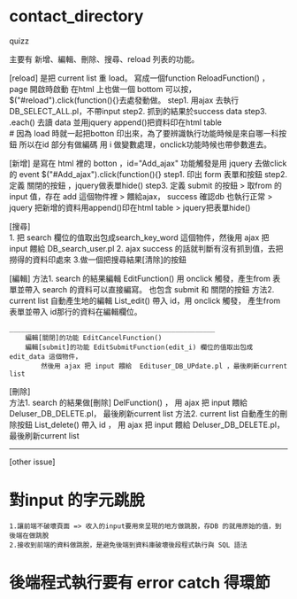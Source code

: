 # contact_directory
quizz

主要有  新增、編輯、刪除、搜尋、reload 列表的功能。

[reload] 是把 current list 重 load。
寫成一個function ReloadFunction() ，page 開啟時啟動
在html 上也做一個 bottom 可以按，
    $("#reload").click(function(){}去處發動做。
	step1. 用ajax 去執行 DB_SELECT_ALL.pl，不帶input
	step2. 抓到的結果於success data
	step3. .each() 去讀 data 並用jquery append()把資料印在html  table	
	# 因為 load 時就一起把botton 印出來，為了要辨識執行功能時候是來自哪一科按鈕
	所以在id 部分有做編碼 用 i 做變數處理，onclick功能時候也帶參數進去。
	
[新增] 是寫在 html 裡的 botton  ，id="Add_ajax"
功能觸發是用 jquery 去做click 的 event
	$("#Add_ajax").click(function(){}
   step1.  印出 form 表單和按鈕
   step2.  定義 關閉的按鈕  ，jquery做表單hide()
   step3.  定義 submit 的按鈕
				> 取from 的 input 值，存在 add 這個物件裡
				> 餵給ajax， success 確認db 也執行正常
				> jquery 把新增的資料用append()印在html  table
				> jquery把表單hide()
				
[搜尋] 	 
	1.  把 search 欄位的值取出包成search_key_word 這個物件，然後用 ajax 把 input 餵給 DB_search_user.pl
	2.  ajax success 的話就判斷有沒有抓到值，去把撈得的資料印處來 
	3.做一個把搜尋結果[清除]的按鈕
			
[編輯] 
	方法1. search 的結果編輯  EditFunction() 用 onclick 觸發，產生from 表單並帶入 search 的資料可以直接編寫。
			也包含 submit 和 關閉的按鈕
	方法2. current list 自動產生地的編輯  List_edit() 帶入 id，用 onclick 觸發，
	        產生from 表單並帶入 id那行的資料在編輯欄位。
	
	____________________________________________________
		編輯[關閉]的功能 EditCancelFunction()
		編輯[submit]的功能 EditSubmitFunction(edit_i) 欄位的值取出包成edit_data 這個物件，
			然後用 ajax 把 input 餵給  Edituser_DB_UPdate.pl ，最後刷新current list

[刪除]  
	方法1. search 的結果做[刪除] DelFunction() 	，
	       用 ajax 把 input 餵給  Deluser_DB_DELETE.pl，
		   最後刷新current list
	方法2. current list 自動產生的刪除按鈕  List_delete() 帶入 id ，
	       用 ajax 把 input 餵給  Deluser_DB_DELETE.pl， 
	       最後刷新current list
_________________________________________________				
[other issue]

# 對input 的字元跳脫
	1.讓前端不破壞頁面 => 收入的input要用來呈現的地方做跳脫，存DB 的就用原始的值，到後端在做跳脫
	2.接收到前端的資料做跳脫，是避免後端到資料庫破壞後段程式執行與 SQL 語法
	
# 後端程式執行要有 error catch 得環節	


